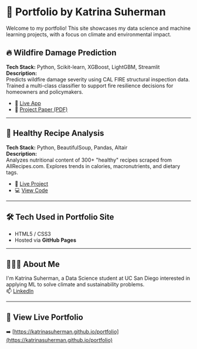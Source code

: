 # 🌟 Portfolio by Katrina Suherman

Welcome to my portfolio! This site showcases my data science and machine learning projects, with a focus on climate and environmental impact.

## 🔥 Wildfire Damage Prediction
**Tech Stack:** Python, Scikit-learn, XGBoost, LightGBM, Streamlit  
**Description:**  
Predicts wildfire damage severity using CAL FIRE structural inspection data. Trained a multi-class classifier to support fire resilience decisions for homeowners and policymakers.

- 🔗 [Live App](https://wildfiredamageprediction-duxhvpdfpga6vvafsrwm5n.streamlit.app/)
- 📄 [Project Paper (PDF)](https://katrinasuherman.github.io/assets/wildfire-paper.pdf)

---

## 🥗 Healthy Recipe Analysis
**Tech Stack:** Python, BeautifulSoup, Pandas, Altair  
**Description:**  
Analyzes nutritional content of 300+ "healthy" recipes scraped from AllRecipes.com. Explores trends in calories, macronutrients, and dietary tags.

- 🔗 [Live Project](https://katrinasuherman.github.io/HealthyRecipeAnalysis/)
- 💻 [View Code](https://github.com/katrinasuherman/HealthyRecipeAnalysis)

---

## 🛠️ Tech Used in Portfolio Site
- HTML5 / CSS3
- Hosted via **GitHub Pages**

---

## 👩🏻‍💻 About Me
I'm Katrina Suherman, a Data Science student at UC San Diego interested in applying ML to solve climate and sustainability problems.  
📫 [LinkedIn](https://www.linkedin.com/in/katrinasuherman)

---

## 🚀 View Live Portfolio  
➡️ [https://katrinasuherman.github.io/portfolio](https://katrinasuherman.github.io/portfolio)
